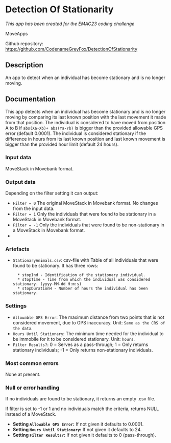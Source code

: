# Detection Of Stationarity

*This app has been created for the EMAC23 coding challenge*

MoveApps

Github repository: https://github.com/CodenameGreyFox/DetectionOfStationarity

## Description
An app to detect when an individual has become stationary and is no longer moving.

## Documentation
This app detects when an individual has become stationary and is no longer moving by comparing its last known position with the last movement it made from that position.
The individual is considered to have moved from position A to B if `abs(Xa-Xb)+ abs(Ya-Yb)` is bigger than the provided allowable GPS error (default 0.0001).
The individual is considered stationary if the difference in hours from its last known position and last known movement is bigger than the provided hour limit (default 24 hours).

### Input data
MoveStack in Movebank format.

### Output data
Depending on the filter setting it can output:
* `Filter = 0` The original MoveStack in Movebank format. No changes from the input data.
* `Filter = 1` Only the individuals that were found to be stationary in a MoveStack in Movebank format.
* `Filter = -1` Only the individuals that were found to be non-stationary in a MoveStack in Movebank format. 
*
### Artefacts
* `StationaryAnimals.csv`: csv-file with Table of all individuals that were found to be stationary. It has three rows:

		* stopInd - Identification of the stationary individual.
		* stopTime - Time from which the individual was considered stationary. (yyyy-MM-dd H:m:s)
		* stopDurationH - Number of hours the individual has been stationary.

### Settings 

* `Allowable GPS Error`: The maximum distance from two points that is not considered movement, due to GPS inaccuracy. Unit: `Same as the CRS of the data`.
* `Hours Until Stationary`: The minimum time needed for the individual to be immobile for it to be considered stationary. Unit: `hours`.
* `Filter Results?`: 0 = Serves as a pass-through; 1 = Only returns stationary individuals; -1 = Only returns non-stationary individuals.

### Most common errors
None at present.

### Null or error handling
If no individuals are found to be stationary, it returns an empty .csv file.

If filter is set to -1 or 1 and no individuals match the criteria, returns NULL instead of a MoveStack.

* **Setting `Allowable GPS Error`:** If not given it defaults to 0.0001.
* **Setting `Hours Until Stationary`:** If not given it defaults to 24.
* **Setting `Filter Results?`:** If not given it defaults to 0 (pass-through).


